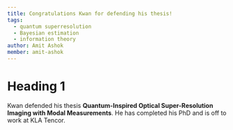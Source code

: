 ```yaml
---
title: Congratulations Kwan for defending his thesis!
tags:
  - quantum superresolution
  - Bayesian estimation
  - information theory
author: Amit Ashok
member: amit-ashok
---
```


# Heading 1
Kwan defended his thesis **Quantum-Inspired Optical Super-Resolution Imaging with Modal Measurements**.
He has completed his PhD and is off to work at KLA Tencor.

